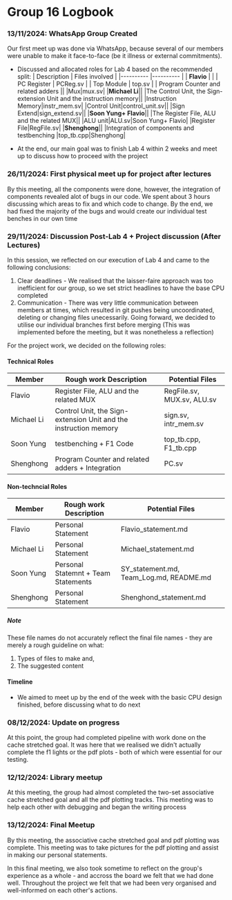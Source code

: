 # Group 16 Logbook
### 13/11/2024: WhatsApp Group Created
Our first meet up was done via WhatsApp, because several of our members were unable to make it face-to-face (be it illness or external commitments).
- Discussed and allocated roles for Lab 4 based on the recommended split:
| Description  | Files involved  |
|---------- |---------- |
|  **Flavio**    |          | 
| PC Register | PCReg.sv    |
|  Top Module | top.sv  |
|  Program Counter and related adders ||
|Mux|mux.sv|
|**Michael Li**||
|The Control Unit, the Sign-extension Unit and the instruction memory||
|Instruction Memory|instr_mem.sv|
|Control Unit|control_unit.sv||
|Sign Extend|sign_extend.sv||
|**Soon Yung+ Flavio**||
|The Register File, ALU and the related MUX||
|ALU unit|ALU.sv|Soon Yung+ Flavio|
|Register File|RegFile.sv|
|**Shenghong**||
|Integration of components and testbenching
|top_tb.cpp|Shenghong|

- At the end, our main goal was to finish Lab 4 within 2 weeks and meet up to discuss how to proceed with the project

### 26/11/2024: First physical meet up for project after lectures
By this meeting, all the components were done, however, the integration of components revealed alot of bugs in our code. We spent about 3 hours discussing which areas to fix and which code to change. By the end, we had fixed the majority of the bugs and would create our individual test benches in our own time

### 29/11/2024: Discussion Post-Lab 4 + Project discussion (After Lectures)
In this session, we reflected on our execution of Lab 4 and came to the following conclusions:
1. Clear deadlines - We realised that the laisser-faire approach was too inefficient for our group, so we set strict headlines to have the base CPU completed
2. Communication - There was very little communication between members at times, which resulted in git pushes being uncoordinated, deleting or changing files unecessarily. Going forward, we decided to utilise our individual branches first before merging (This was implemented before the meeting, but it was nonetheless a reflection)

For the project work, we decided on the following roles:
#### Technical Roles
|Member|Rough work Description| Potential Files|
|-|-|-|
|Flavio|Register File, ALU and the related MUX|RegFile.sv, MUX.sv, ALU.sv|
|Michael Li|Control Unit, the Sign-extension Unit and the instruction memory|sign.sv, intr_mem.sv|
|Soon Yung|testbenching + F1 Code|top_tb.cpp, F1_tb.cpp|
|Shenghong|Program Counter and related adders + Integration|PC.sv|

#### Non-techncial Roles
|Member|Rough work Description| Potential Files|
|-|-|-|
|Flavio|Personal Statement|Flavio_statement.md|
|Michael Li|Personal Statement|Michael_statement.md|
|Soon Yung|Personal Statemnt +  Team Statements|SY_statement.md, Team_Log.md, README.md|
|Shenghong|Personal Statement|Shenghond_statement.md|

##### Note 
These file names do not accurately reflect the final file names - they are merely a rough guideline on what: 
1) Types of files to make and,
2) The suggested content

#### Timeline
- We aimed to meet up by the end of the week with the basic CPU design finished, before discussing what to do next


### 08/12/2024: Update on progress
At this point, the group had completed pipeline with work done on the cache stretched goal. It was here that we realised we didn't actually complete the f1 lights or the pdf plots - both of which were essential for our testing. 


### 12/12/2024: Library meetup
At this meeting, the group had almost completed the two-set associative cache stretched goal and all the pdf plotting tracks. This meeting was to help each other with debugging and began the writing process 


### 13/12/2024: Final Meetup
By this meeting, the associative cache stretched goal and pdf plotting was complete. This meeting was to take pictures for the pdf plotting and assist in making our personal statements.

In this final meeting, we also took sometime to reflect on the group's experience as a whole - and accross the board we felt that we had done well. Throughout the project we felt that we had been very organised and well-informed on each other's actions.